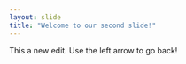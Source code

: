 ```yaml
---
layout: slide
title: "Welcome to our second slide!"
---
```

This a new edit.
Use the left arrow to go back!
